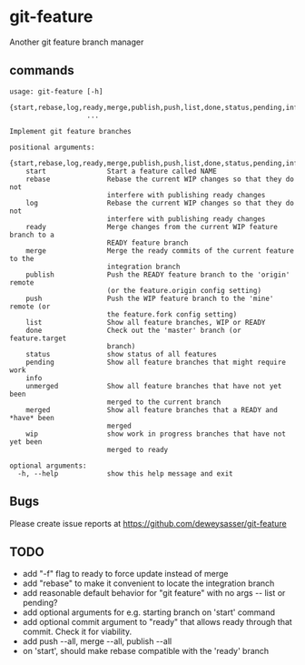 # git-feature

Another git feature branch manager

## commands

    usage: git-feature [-h]
                       {start,rebase,log,ready,merge,publish,push,list,done,status,pending,info,unmerged,merged,wip}
                       ...
    
    Implement git feature branches
    
    positional arguments:
      {start,rebase,log,ready,merge,publish,push,list,done,status,pending,info,unmerged,merged,wip}
        start               Start a feature called NAME
        rebase              Rebase the current WIP changes so that they do not
                            interfere with publishing ready changes
        log                 Rebase the current WIP changes so that they do not
                            interfere with publishing ready changes
        ready               Merge changes from the current WIP feature branch to a
                            READY feature branch
        merge               Merge the ready commits of the current feature to the
                            integration branch
        publish             Push the READY feature branch to the 'origin' remote
                            (or the feature.origin config setting)
        push                Push the WIP feature branch to the 'mine' remote (or
                            the feature.fork config setting)
        list                Show all feature branches, WIP or READY
        done                Check out the 'master' branch (or feature.target
                            branch)
        status              show status of all features
        pending             Show all feature branches that might require work
        info
        unmerged            Show all feature branches that have not yet been
                            merged to the current branch
        merged              Show all feature branches that a READY and *have* been
                            merged
        wip                 show work in progress branches that have not yet been
                            merged to ready
    
    optional arguments:
      -h, --help            show this help message and exit

## Bugs

Please create issue reports at https://github.com/deweysasser/git-feature

## TODO

* add "-f" flag to ready to force update instead of merge
* add "rebase" to make it convenient to locate the integration branch
* add reasonable default behavior for "git feature" with no args -- list or pending?
* add optional arguments for e.g. starting branch on 'start' command
* add optional commit argument to "ready" that allows ready through that commit.  Check it for viability.
* add push --all,  merge --all, publish --all
* on 'start', should make rebase compatible with the 'ready' branch
